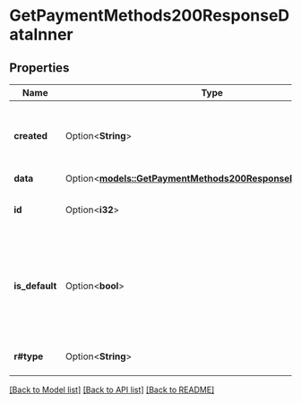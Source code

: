# GetPaymentMethods200ResponseDataInner

## Properties

Name | Type | Description | Notes
------------ | ------------- | ------------- | -------------
**created** | Option<**String**> | __Read-only__ When the Payment Method was added to the Account. | [optional][readonly]
**data** | Option<[**models::GetPaymentMethods200ResponseDataInnerData**](get_payment_methods_200_response_data_inner_data.md)> |  | [optional]
**id** | Option<**i32**> | The unique ID of this Payment Method. | [optional]
**is_default** | Option<**bool**> | Whether this Payment Method is the default method for automatically processing service charges. | [optional]
**r#type** | Option<**String**> | The type of Payment Method. | [optional]

[[Back to Model list]](../README.md#documentation-for-models) [[Back to API list]](../README.md#documentation-for-api-endpoints) [[Back to README]](../README.md)


